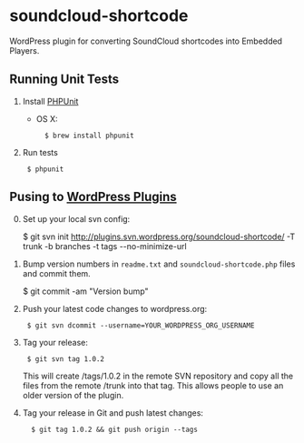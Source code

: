 # soundcloud-shortcode

WordPress plugin for converting SoundCloud shortcodes into Embedded Players.


## Running Unit Tests

1. Install [PHPUnit](https://github.com/sebastianbergmann/phpunit)

    - OS X:

    		$ brew install phpunit

2. Run tests

	    $ phpunit


## Pusing to [WordPress Plugins](https://wordpress.org/plugins/)

0. Set up your local svn config:

      $ git svn init http://plugins.svn.wordpress.org/soundcloud-shortcode/ -T trunk -b branches -t tags --no-minimize-url

1. Bump version numbers in `readme.txt` and `soundcloud-shortcode.php` files and commit them.

      $ git commit -am "Version bump"

2. Push your latest code changes to wordpress.org:

    	$ git svn dcommit --username=YOUR_WORDPRESS_ORG_USERNAME

3. Tag your release:

	    $ git svn tag 1.0.2

	This will create /tags/1.0.2 in the remote SVN repository and copy all the files from the remote /trunk into that tag. This allows people to use an older version of the plugin.

4. Tag your release in Git and push latest changes:

   		 $ git tag 1.0.2 && git push origin --tags
